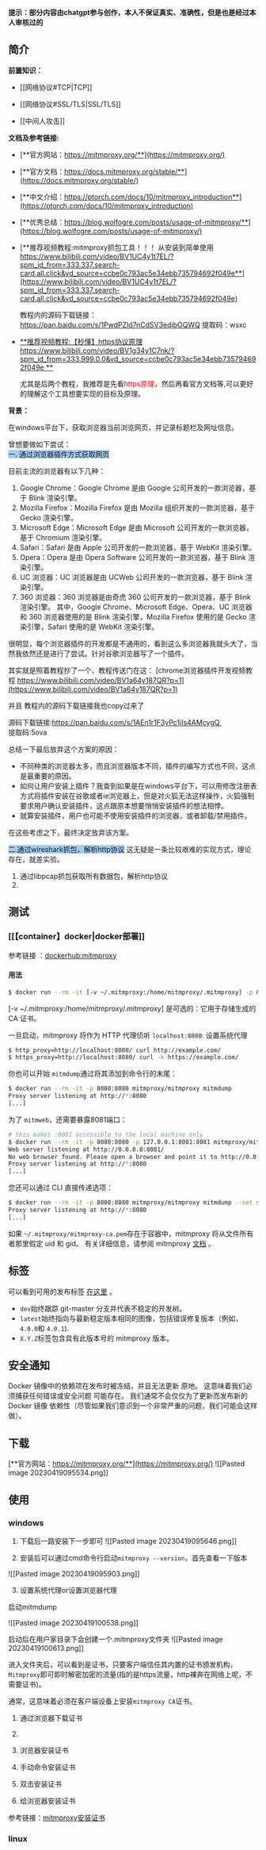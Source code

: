 
**提示：部分内容由chatgpt参与创作，本人不保证真实、准确性，但是也是经过本人审核过的**

## 简介
**前置知识：**

- [[网络协议#TCP|TCP]]

- [[网络协议#SSL/TLS|SSL/TLS]]

- [[中间人攻击]]




**文档及参考链接:**

- [**官方网站：https://mitmproxy.org/**](https://mitmproxy.org/)

- [**官方文档：https://docs.mitmproxy.org/stable/**](https://docs.mitmproxy.org/stable/)

- [**中文介绍：https://ptorch.com/docs/10/mitmproxy_introduction**](https://ptorch.com/docs/10/mitmproxy_introduction)

- [**优秀总结：https://blog.wolfogre.com/posts/usage-of-mitmproxy/**](https://blog.wolfogre.com/posts/usage-of-mitmproxy/)

- [**推荐视频教程:mitmproxy抓包工具！！！ 从安装到简单使用     https://www.bilibili.com/video/BV1UC4y1t7EL/?spm_id_from=333.337.search-card.all.click&vd_source=ccbe0c793ac5e34ebb735794692f049e**](https://www.bilibili.com/video/BV1UC4y1t7EL/?spm_id_from=333.337.search-card.all.click&vd_source=ccbe0c793ac5e34ebb735794692f049e)

  教程内的源码下载链接：https://pan.baidu.com/s/1PwdPZld7nCdSV3edjbOQWQ 提取码：wsxc 
  
- [**推荐视频教程:【秒懂】https协议原理 https://www.bilibili.com/video/BV1g34y1C7nk/?spm_id_from=333.999.0.0&vd_source=ccbe0c793ac5e34ebb735794692f049e **](https://www.bilibili.com/video/BV1g34y1C7nk/?spm_id_from=333.999.0.0&vd_source=ccbe0c793ac5e34ebb735794692f049e)


   尤其是后两个教程，我推荐是先看<font color=#FF0000>https原理</font>，然后再看官方文档等,可以更好的理解这个工具想要实现的目标及原理。

**背景：**

在windows平台下，获取浏览器当前浏览网页，并记录标题栏及网址信息。

曾想要做如下尝试：\
<span style="background:#A0CCF6">一. 通过浏览器插件方式获取网页</span>

目前主流的浏览器有以下几种：
1.  Google Chrome：Google Chrome 是由 Google 公司开发的一款浏览器，基于 Blink 渲染引擎。
2.  Mozilla Firefox：Mozilla Firefox 是由 Mozilla 组织开发的一款浏览器，基于 Gecko 渲染引擎。
3.  Microsoft Edge：Microsoft Edge 是由 Microsoft 公司开发的一款浏览器，基于 Chromium 渲染引擎。
4.  Safari：Safari 是由 Apple 公司开发的一款浏览器，基于 WebKit 渲染引擎。
5.  Opera：Opera 是由 Opera Software 公司开发的一款浏览器，基于 Blink 渲染引擎。
6.  UC 浏览器：UC 浏览器是由 UCWeb 公司开发的一款浏览器，基于 Blink 渲染引擎。
7.  360 浏览器：360 浏览器是由奇虎 360 公司开发的一款浏览器，基于 Blink 渲染引擎。
其中，Google Chrome、Microsoft Edge、Opera、UC 浏览器和 360 浏览器使用的是 Blink 渲染引擎，Mozilla Firefox 使用的是 Gecko 渲染引擎，Safari 使用的是 WebKit 渲染引擎。

很明显，每个浏览器插件的开发都是不通用的，看到这么多浏览器我就头大了，当然我依然还是进行了尝试。针对谷歌浏览器写了一个插件。

其实就是照着教程抄了一个，教程传送门在这：
[chrome浏览器插件开发视频教程  https://www.bilibili.com/video/BV1a64y187QR?p=1](https://www.bilibili.com/video/BV1a64y187QR?p=1)

并且 教程内的源码下载链接我也copy过来了

源码下载链接:https://pan.baidu.com/s/1AEn1r1F3yPc1jIs4AMcygQ   
提取码:5ova

总结一下最后放弃这个方案的原因：
- 不同种类的浏览器太多，而且浏览器版本不同，插件的编写方式也不同，这点是最重要的原因。
- 如何让用户安装上插件？我查到如果是在windows平台下，可以用修改注册表方式将插件安装在谷歌或者ie浏览器上，但是对火狐无法这样操作，火狐强制要求用户确认安装插件，这点跟原本想要悄悄安装插件的想法相悖。
- 就算安装插件，用户也可能不使用安装插件的浏览器，或者卸载/禁用插件。

在这些考虑之下，最终决定放弃该方案。


<span style="background:#A0CCF6">二.通过wireshark抓包，解析http协议</span>
这无疑是一条比较艰难的实现方式，理论存在，就差实验。

1. 通过libpcap抓包获取所有数据包，解析http协议
2. 





## 测试

### [[【container】docker|docker部署]]

参考链接 ：[dockerhub:mitmproxy](https://hub.docker.com/r/mitmproxy/mitmproxy/)

#### 用法

```sh
$ docker run --rm -it [-v ~/.mitmproxy:/home/mitmproxy/.mitmproxy] -p 8080:8080 mitmproxy/mitmproxy
```

[-v ~/.mitmproxy:/home/mitmproxy/.mitmproxy] 是可选的：它用于存储生成的 CA 证书。

一旦启动，mitmproxy 将作为 HTTP 代理侦听 `localhost:8080`:
设置系统代理

```sh
$ http_proxy=http://localhost:8080/ curl http://example.com/
$ https_proxy=http://localhost:8080/ curl -k https://example.com/
```

你也可以开始 `mitmdump`通过将其添加到命令行的末尾：

```sh
$ docker run --rm -it -p 8080:8080 mitmproxy/mitmproxy mitmdump
Proxy server listening at http://*:8080
[...]
```

为了 `mitmweb`，还需要暴露8081端口：

```sh
# this makes :8081 accessible to the local machine only
$ docker run --rm -it -p 8080:8080 -p 127.0.0.1:8081:8081 mitmproxy/mitmproxy mitmweb --web-host 0.0.0.0
Web server listening at http://0.0.0.0:8081/
No web browser found. Please open a browser and point it to http://0.0.0.0:8081/
Proxy server listening at http://*:8080
[...]
```

您还可以通过 CLI 直接传递选项：

```sh
$ docker run --rm -it -p 8080:8080 mitmproxy/mitmproxy mitmdump --set ssl_insecure=true
Proxy server listening at http://*:8080
[...]
```

如果 `~/.mitmproxy/mitmproxy-ca.pem`存在于容器中，mitmproxy 将从文件所有者那里假定 uid 和 gid。 有关详细信息，请参阅 mitmproxy [文档](http://docs.mitmproxy.org/en/stable/) 。

## 标签

可以看到可用的发布标签 [在这里](https://hub.docker.com/r/mitmproxy/mitmproxy/tags/) 。

- `dev`始终跟踪 git-master 分支并代表不稳定的开发树。
- `latest`始终指向与最新稳定版本相同的图像，包括错误修复版本（例如， `4.0.0`和 `4.0.1`).
- `X.Y.Z`标签包含具有此版本号的 mitmproxy 版本。

## 安全通知

Docker 镜像中的依赖项在发布时被冻结，并且无法更新 原地。 这意味着我们必须捕获任何错误或安全问题 可能存在。 我们通常不会仅仅为了更新而发布新的 Docker 镜像 依赖性（尽管如果我们意识到一个非常严重的问题，我们可能会这样做）。




## 下载

[**官方网站：https://mitmproxy.org/**](https://mitmproxy.org/)
![[Pasted image 20230419095534.png]]


## 使用
### windows
1. 下载后一路安装下一步即可
![[Pasted image 20230419095646.png]]

2. 安装后可以通过cmd命令行启动`mitmproxy --version`，首先查看一下版本

![[Pasted image 20230419095903.png]]

3. 设置系统代理or设置浏览器代理


启动mitmdump

![[Pasted image 20230419100538.png]]

启动后在用户家目录下会创建一个.mitmproxy文件夹
![[Pasted image 20230419100613.png]]

进入文件夹后，可以看到是证书，只要客户端信任其内置的证书颁发机构，`Mitmproxy`即可即时解密加密的流量(指的是https流量，http裸奔在网络上呢，不需要证书)。

通常，这意味着必须在客户端设备上安装`mitmproxy CA`证书。

1. 通过浏览器下载证书
2. 

3. 浏览器安装证书
4. 手动命令安装证书
5. 双击安装证书
6. 给浏览器安装证书



参考链接：[mitmproxy安装证书](https://ptorch.com/docs/10/mitmproxy-concepts-certificates)

### linux
